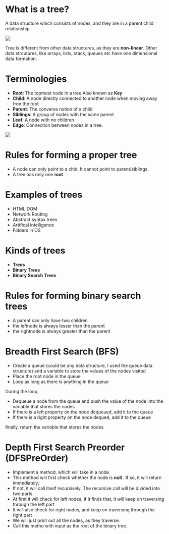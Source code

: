 # What is a tree?
A data structure which consists of nodes, and they are in a parent child relationship

<img src="https://upload.wikimedia.org/wikipedia/commons/thumb/5/5f/Tree_%28computer_science%29.svg/220px-Tree_%28computer_science%29.svg.png" />

Tree is different from other data structures, as they are **non-linear**. Other data strcutures, like arrays, lists, stack, queues etc have one dimensional data formation.

# Terminologies

- **Root**: The topmost node in a tree.Also known as **Key**
- **Child**: A node directly connected to another node when moving away fron the root
- **Parent**: The converse notion of a child
- **Siblings**: A group of nodes with the same parent
- **Leaf**: A node with no children
- **Edge**: Connection between nodes in a tree.

<img src="https://miro.medium.com/max/975/1*PWJiwTxRdQy8A_Y0hAv5Eg.png" />

# Rules for forming a proper tree

- A node can only point to a chld. It cannot point to parent/siblings.
- A tree has only one **root**

# Examples of trees

- HTML DOM
- Network Routing
- Abstract syntax trees
- Artifical intelligence
- Folders in OS

# Kinds of trees

- **Trees**
- **Binary Trees**
- **Binary Search Trees**

# Rules for forming binary search trees

- A parent can only have two children
- the leftnode is always lesser than the parent
- the rightnode is always greater than the parent

# Breadth First Search (BFS)

- Create a queue (could be any data structure, I used the queue data structure) and a variable to store the values of the nodes visited
- Place the root node in the queue
- Loop as long as there is anything in the queue

During the loop,

- Dequeue a node from the queue and push the value of the node into the variable that stores the nodes
- If there is a left property on the node dequeued, add it to the queue
- If there is a right property on the node dequed, add it to the queue

finally, return the variable that stores the nodes

# Depth First Search Preorder (DFSPreOrder)

- Implement a method, which will take in a node
- This method will first check whether the node is **null** . If so, it will return immediately;
- If not, it will call itself recursively. The recursive call will be divided into two parts.
- At first it will check for left nodes, if  it finds that, it will keep on traversing through the left part
- It will also check for right nodes, and keep on traversing through the right part
- We will just print out all the nodes, as they traverse.
- Call this metho with input as the root of the binary tree.
